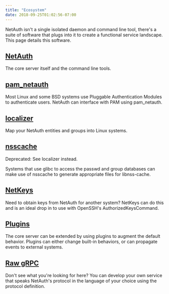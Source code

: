 ```yaml
---
title: "Ecosystem"
date: 2018-09-25T01:02:56-07:00
---
```


NetAuth isn't a single isolated daemon and command line tool, there's
a suite of software that plugs into it to create a functional service
landscape.  This page details this software.

## [NetAuth](netauth/)

The core server itself and the command line tools.

## [pam_netauth](pam_netauth/)

Most Linux and some BSD systems use Pluggable Authentication Modules
to authenticate users.  NetAuth can interface with PAM using
pam_netauth.

## [localizer](localizer/)

Map your NetAuth entities and groups into Linux systems.

## [nsscache](nsscache/)

Deprecated: See localizer instead.

Systems that use glibc to access the passwd and group databases can
make use of nsscache to generate appropriate files for libnss-cache.

## [NetKeys](netkeys/)

Need to obtain keys from NetAuth for another system?  NetKeys can do
this and is an ideal drop in to use with OpenSSH's
AuthorizedKeysCommand.

## [Plugins](plugin)

The core server can be extended by using plugins to augment the
default behavior.  Plugins can either change built-in behaviors, or
can propagate events to external systems.

## [Raw gRPC](https://github.com/NetAuth/Protocol)

Don't see what you're looking for here?  You can develop your own
service that speaks NetAuth's protocol in the language of your choice
using the protocol definition.
